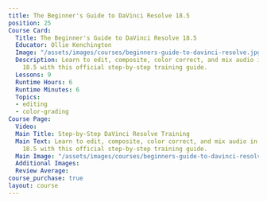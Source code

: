 ```yaml
---
title: The Beginner's Guide to DaVinci Resolve 18.5
position: 25
Course Card:
  Title: The Beginner's Guide to DaVinci Resolve 18.5
  Educator: Ollie Kenchington
  Image: "/assets/images/courses/beginners-guide-to-davinci-resolve.jpg"
  Description: Learn to edit, composite, color correct, and mix audio in DaVinci Resolve
    18.5 with this official step-by-step training guide.
  Lessons: 9
  Runtime Hours: 6
  Runtime Minutes: 6
  Topics:
  - editing
  - color-grading
Course Page:
  Video: 
  Main Title: Step-by-Step DaVinci Resolve Training
  Main Text: Learn to edit, composite, color correct, and mix audio in DaVinci Resolve
    18.5 with this official step-by-step training guide.
  Main Image: "/assets/images/courses/beginners-guide-to-davinci-resolve/beginners-guide-to-davinci-resolve-main.jpg"
  Additional Images: 
  Review Average: 
course_purchase: true
layout: course
---
```


